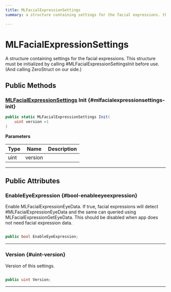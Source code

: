 ```yaml
---
title: MLFacialExpressionSettings
summary: a structure containing settings for the facial expressions. this structure must be initialized by calling #mlfacialexpressionsettingsinit before use. and calling zerostruct on our side. 

---
```


# MLFacialExpressionSettings




A structure containing settings for the facial expressions. This structure must be initialized by calling #MLFacialExpressionSettingsInit before use. (And calling ZeroStruct on our side.)   





## Public Methods

### [MLFacialExpressionSettings](/versioned_docs/version-02-Aug-2023/unity-api/api/UnityEngine.XR.MagicLeap/MLFacialExpression/NativeBindings/UnityEngine.XR.MagicLeap.MLFacialExpression.NativeBindings.MLFacialExpressionSettings.md) Init {#mlfacialexpressionsettings-init}

```csharp
public static MLFacialExpressionSettings Init(
    uint version =1
)
```


**Parameters**

| Type | Name  | Description  | 
|--|--|--|
| uint |version||






-----------

## Public Attributes

### EnableEyeExpression {#bool-enableeyeexpression}

Enable MLFacialExpressionEyeData. If true, facial expressions will detect #MLFacialExpressionEyeData and the same can queried using MLFacialExpressionGetEyeData. This should be disabled when app does not need facial expression data. 

```csharp

public bool EnableEyeExpression;

```






-----------

### Version {#uint-version}

Version of this settings. 

```csharp

public uint Version;

```






-----------


